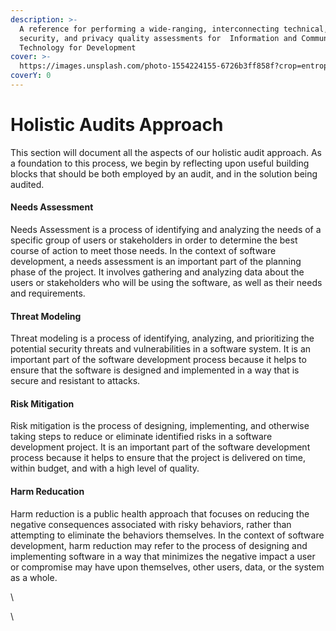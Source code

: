 ```yaml
---
description: >-
  A reference for performing a wide-ranging, interconnecting technical,
  security, and privacy quality assessments for  Information and Communications
  Technology for Development
cover: >-
  https://images.unsplash.com/photo-1554224155-6726b3ff858f?crop=entropy&cs=srgb&fm=jpg&ixid=M3wxOTcwMjR8MHwxfHNlYXJjaHw4fHxhdWRpdHxlbnwwfHx8fDE3MTUyMDU2MzR8MA&ixlib=rb-4.0.3&q=85
coverY: 0
---
```


# Holistic Audits Approach

This section will document all the aspects of our holistic audit approach. As a foundation to this process, we begin by reflecting upon useful building blocks that should be both employed by an audit, and in the solution being audited.

#### Needs Assessment

Needs Assessment is a process of identifying and analyzing the needs of a specific group of users or stakeholders in order to determine the best course of action to meet those needs. In the context of software development, a needs assessment is an important part of the planning phase of the project. It involves gathering and analyzing data about the users or stakeholders who will be using the software, as well as their needs and requirements.

#### Threat Modeling

Threat modeling is a process of identifying, analyzing, and prioritizing the potential security threats and vulnerabilities in a software system. It is an important part of the software development process because it helps to ensure that the software is designed and implemented in a way that is secure and resistant to attacks.

#### Risk Mitigation

Risk mitigation is the process of designing, implementing, and otherwise taking steps to reduce or eliminate identified risks in a software development project. It is an important part of the software development process because it helps to ensure that the project is delivered on time, within budget, and with a high level of quality.

#### Harm Reducation

Harm reduction is a public health approach that focuses on reducing the negative consequences associated with risky behaviors, rather than attempting to eliminate the behaviors themselves. In the context of software development, harm reduction may refer to the process of designing and implementing software in a way that minimizes the negative impact a user or compromise may have upon themselves, other users, data, or the system as a whole.

\


\


